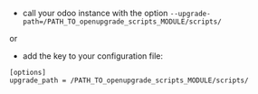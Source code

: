 - call your odoo instance with the option
  `--upgrade-path=/PATH_TO_openupgrade_scripts_MODULE/scripts/`

or

- add the key to your configuration file:

``` shell
[options]
upgrade_path = /PATH_TO_openupgrade_scripts_MODULE/scripts/
```

